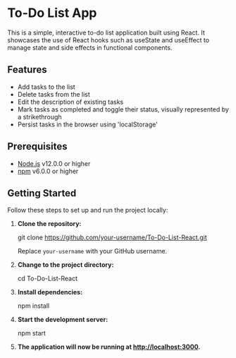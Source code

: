 # To-Do List App

This is a simple, interactive to-do list application built using React. It showcases the use of React hooks such as useState and useEffect to manage state and side effects in functional components.


## Features

- Add tasks to the list
- Delete tasks from the list
- Edit the description of existing tasks
- Mark tasks as completed and toggle their status, visually represented by a strikethrough
- Persist tasks in the browser using 'localStorage'

## Prerequisites

- [Node.js](https://nodejs.org/en/) v12.0.0 or higher
- [npm](https://www.npmjs.com/) v6.0.0 or higher

## Getting Started

Follow these steps to set up and run the project locally:

1. **Clone the repository:**

   git clone https://github.com/your-username/To-Do-List-React.git
   
   Replace `your-username` with your GitHub username.

2. **Change to the project directory:**
   
   cd To-Do-List-React
   
3. **Install dependencies:**

   npm install

4. **Start the development server:**

   npm start

5. **The application will now be running at [http://localhost:3000](http://localhost:3000).**

